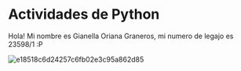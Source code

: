 # Actividades de Python
Hola! Mi nombre es Gianella Oriana Graneros, mi numero de legajo es 23598/1 :P

![e18518c6d24257c6fb02e3c95a862d85](https://github.com/user-attachments/assets/9550e5be-c7a9-46bc-89dc-6cbad125235f)